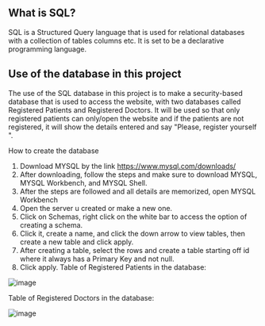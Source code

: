 ## What is SQL?
SQL is a Structured Query language that is used for relational databases with a collection of tables columns etc. It is set to be a declarative programming language.

## Use of the database in this project
The use of the SQL database in this project is to make a security-based database that is used to access the website, with two databases called Registered Patients and Registered Doctors. It will be used so that only registered patients can only/open the website and if the patients are not registered, it will show the details entered and say "Please, register yourself ".

How to create the database
1.	Download MYSQL by the link https://www.mysql.com/downloads/
2.	After downloading, follow the steps and make sure to download MYSQL, MYSQL Workbench, and MYSQL Shell.
3.	After the steps are followed and all details are memorized, open MYSQL Workbench
4.	Open the server u created or make a new one.
5.	Click on Schemas, right click on the white bar to access the option of creating a schema.
6.	Click it, create a name, and click the down arrow to view tables, then create a new table and click apply.
7.	After creating a table, select the rows and create a table starting off id where it always has a Primary Key and not null.
8.	Click apply.
Table of Registered Patients in the database:

![image](https://github.com/MMemon2003/HealthProject2024/assets/146339735/f7bbe1b9-32cd-4d0f-b831-41df2928384b)


Table of Registered Doctors in the database:


![image](https://github.com/MMemon2003/HealthProject2024/assets/146339735/682d0c72-ecab-492b-aad5-a5646614adbd)

